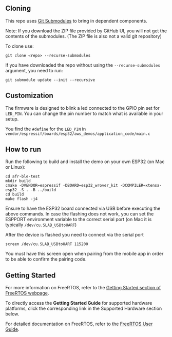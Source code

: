 ## Cloning
This repo uses [Git Submodules](https://git-scm.com/book/en/v2/Git-Tools-Submodules) to bring in dependent components.

Note: If you download the ZIP file provided by GitHub UI, you will not get the contents of the submodules. (The ZIP file is also not a valid git repository)

To clone use:
```
git clone <repo> --recurse-submodules
```

If you have downloaded the repo without using the `--recurse-submodules` argument, you need to run:
```
git submodule update --init --recursive
```

## Customization

The firmware is designed to blink a led connected to the GPIO pin set for `LED_PIN`. You can change the pin number to match what is available in your setup.

You find the `#define` for the `LED_PIN` in `vendor/espressif/boards/esp32/aws_demos/application_code/main.c`

## How to run

Run the following to build and install the demo on your own ESP32 (on Mac or Linux):

```
cd afr-ble-test
mkdir build
cmake -DVENDOR=espressif -DBOARD=esp32_wrover_kit -DCOMPILER=xtensa-esp32 -S . -B ../build
cd build
make flash -j4
```

Ensure to have the ESP32 board connected via USB before executing the above commands. In case the flashing does not work, you can set the ESPPORT environment variable to the correct serial port (on Mac it is typically `/dev/cu.SLAB_USBtoUART`)

After the device is flashed you need to connect via the serial port

```
screen /dev/cu.SLAB_USBtoUART 115200
```

You must have this screen open when pairing from the mobile app in order to be able to confirm the pairing code.


## Getting Started

For more information on FreeRTOS, refer to the [Getting Started section of FreeRTOS webpage](https://aws.amazon.com/freertos).

To directly access the **Getting Started Guide** for supported hardware platforms, click the corresponding link in the Supported Hardware section below.

For detailed documentation on FreeRTOS, refer to the [FreeRTOS User Guide](https://aws.amazon.com/documentation/freertos).


